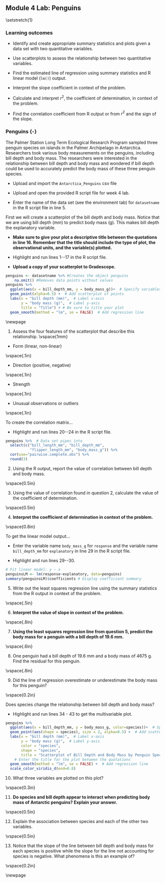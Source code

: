 ## Module 4 Lab:  Penguins

\setstretch{1}

### Learning outcomes

* Identify and create appropriate summary statistics and plots
  given a data set with two quantitative variables.
  
* Use scatterplots to assess the relationship between two quantitative variables.

* Find the estimated line of regression using summary statistics and R linear model (`lm()`) output.

* Interpret the slope coefficient in context of the problem.

* Calculate and interpret $r^2$, the coefficient of determination, in context of the problem.

* Find the correlation coefficient from R output or from $r^2$ and the sign of the slope.

### Penguins {-}

The Palmer Station Long Term Ecological Research Program sampled three penguin species on islands in the Palmer Archipelago in Antarctica. Researchers took various body measurements on the penguins, including bill depth and body mass. The researchers were interested in the relationship between bill depth and body mass and wondered if bill depth could be used to accurately predict the body mass of these three penguin species. 

* Upload and import the `Antarctica_Penguins` csv file 

* Upload and open the provided R script file for week 4 lab. 

* Enter the name of the data set (see the environment tab) for `datasetname` in the R script file in line 5.

First we will create a scatterplot of the bill depth and body mass.  Notice that we are using bill depth (mm) to predict body mass (g).  This makes bill depth the explanatory variable. 

* **Make sure to give your plot a descriptive title between the quotations in line 16.  Remember that the title should include the type of plot, the observational units, and the variable(s) plotted.** 

* Highlight and run lines 1--17 in the R script file.  

* **Upload a copy of your scatterplot to Gradescope.**


```r
penguins <- datasetname %>% #Creates the object penguins
    na.omit() #Removes data points without values
penguins %>%
  ggplot(aes(x = bill_depth_mm, y = body_mass_g))+  # Specify variables
  geom_point(alpha=0.5) +  # Add scatterplot of points
  labs(x = "bill depth (mm)",  # Label x-axis
       y = "body mass (g)",  # Label y-axis
       title = "Title") + # Be sure to title your plot
  geom_smooth(method = "lm", se = FALSE)  # Add regression line
```

\newpage

1. Assess the four features of the scatterplot that describe this relationship.
\vspace{1mm}

* Form (linear, non-linear)

\vspace{.1in}

* Direction (positive, negative)

\vspace{.1in}

* Strength

\vspace{.1in}

* Unusual observations or outliers

\vspace{.1in}

To create the correlation matrix...

* Highlight and run lines 20--24 in the R script file.


```r
penguins %>%  # Data set pipes into
  select(c("bill_length_mm", "bill_depth_mm", 
           "flipper_length_mm", "body_mass_g")) %>%
  cor(use="pairwise.complete.obs") %>%
  round(3)
```

2.  Using the R output, report the value of correlation between bill depth and body mass.

\vspace{0.5in}

3. Using the value of correlation found in question 2, calculate the value of the coefficient of determination.

\vspace{0.5in}

4. **Interpret the coefficient of determination in context of the problem.**

\vspace{0.8in}

To get the linear model output...

* Enter the variable name `body_mass_g` for `response` and the variable name `bill_depth_mm` for `explanatory` in line 29 in the R script file.  

* Highlight and run lines 29--30.


```r
# Fit linear model: y ~ x
penguinsLM <- lm(response~explanatory, data=penguins)
summary(penguinsLM)$coefficients # Display coefficient summary
```

5.  Write out the least squares regression line using the summary statistics from the R output in context of the problem.

\vspace{.5in}

6. **Interpret the value of slope in context of the problem.**

\vspace{.8in}

7. **Using the least squares regression line from question 5, predict the body mass for a penguin with a bill depth of 19.6 mm.**

\vspace{.6in}

8. One penguin had a bill depth of 19.6 mm and a body mass of 4675 g. Find the residual for this penguin.

\vspace{.8in}

9.  Did the line of regression overestimate or underestimate the body mass for this penguin?

\vspace{0.2in}

Does species change the relationship between bill depth and body mass? 

* Highlight and run lines 34 - 43 to get the multivariable plot.


```r
penguins %>%
  ggplot(aes(x = bill_depth_mm, y = body_mass_g, color=species))+  # Specify variables
  geom_point(aes(shape = species), size = 2, alpha=0.5) +  # Add scatterplot of points
  labs(x = "bill depth (mm)",  # Label x-axis
       y = "body mass (g)",  # Label y-axis
       color = "species",
       shape = "species",
       title = "Scatterplot of Bill Depth and Body Mass by Penguin Species") + 
    # Enter the title for the plot between the quotations
  geom_smooth(method = "lm", se = FALSE) +  # Add regression line
  scale_color_viridis_d(end=0.8)
```

10.  What three variables are plotted on this plot?

\vspace{0.3in}


11. **Do species and bill depth appear to interact when predicting body mass of Antarctic penguins? Explain your answer.**

\vspace{0.5in}

12. Explain the association between species and each of the other two variables. 

\vspace{0.5in}

13. Notice that the slope of the line between bill depth and body mass for each species is positive while the slope for the line not accounting for species is negative.  What phenomena is this an example of?

\vspace{0.2in}

\newpage

